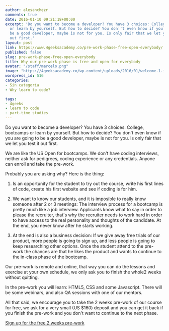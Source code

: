 ```yaml
---
author: alesanchezr
comments: true
date: 2016-01-10 09:21:18+00:00
excerpt: 'Do you want to become a developer? You have 3 choices: College, bootcamps
  or learn by yourself. But how to decide? You don''t even know if you are going to
  be a good developer, maybe is not for you. Is only fair that we let you test it
  out first.'
layout: post
link: https://www.4geeksacademy.co/pre-work-phase-free-open-everybody/
published: false
slug: pre-work-phase-free-open-everybody
title: Why our pre-work phase is free and open for everybody
avatar: "/staff/marcelo.png"
image: "https://4geeksacademy.co/wp-content/uploads/2016/01/welcome-1.jpg"
wordpress_id: 516
categories:
- Sin categoría
- Why learn to code?

tags:
- 4geeks
- learn to code
- part-time studies
---
```





Do you want to become a developer? You have 3 choices: College, bootcamps or learn by yourself. But how to decide? You don't even know if you are going to be a good developer, maybe is not for you. Is only fair that we let you test it out first.

We are like the US Open for bootcamps. We don't have coding interviews, neither ask for pedigrees, coding experience or any credentials. Anyone can enroll and take the pre-work.

Probably you are asking why? Here is the thing:



 	
  1. Is an opportunity for the student to try out the course, write his first lines of code, create his first website and see if coding is for him.

 	
  2. We want to know our students, and it is imposible to really know someone after 2 or 3 meetings: The interview process for a bootcamp is pretty much like a job interview. Applicants know what to say in order to please the recruiter, that's why the recruiter needs to work hard in order to have access to the real personality and thoughts of the candidate. At the end, you never know after he starts working.

 	
  3. At the end is also a business decision: If we give away free trials of our product, more people is going to sign up, and less people is going to keep researching other options. Once the student attend to the pre-work the chances are that he likes the product and wants to continue to the in-class phase of the bootcamp.


Our pre-work is remote and online, that way you can do the lessons and exercise at your own schedule, we only ask you to finish the whole2 weeks without quitting.

In the pre-work you will learn: HTML5, CSS and some Javascript. There will be some webinars, and also QA sessions with one of our mentors.

All that said, we encourage you to take the 2 weeks pre-work of our course for free, we ask for a very small (US $160) deposit and you can get it back if you finish the pre-work and you don't want to continue to the next phase.


[Sign up for the free 2 weeks pre-work](https://4geeksacademy.co/course/web-development-parttime/)
